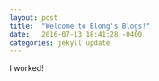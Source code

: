 ```yaml
---
layout: post
title:  "Welcome to Blong's Blogs!"
date:   2016-07-13 18:41:28 -0400
categories: jekyll update
---
```


I worked!
